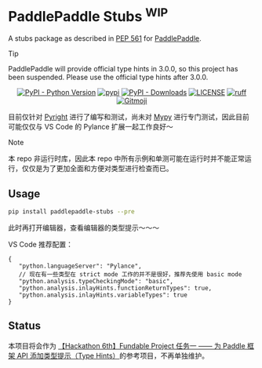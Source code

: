 # PaddlePaddle Stubs <sup>WIP</sup>

A stubs package as described in [PEP 561](https://peps.python.org/pep-0561/) for [PaddlePaddle](https://github.com/PaddlePaddle/Paddle).

> [!TIP]
>
> PaddlePaddle will provide official type hints in 3.0.0, so this project has been suspended. Please use the official type hints after 3.0.0.

<p align="center">
   <a href="https://python.org/" target="_blank"><img alt="PyPI - Python Version" src="https://img.shields.io/pypi/pyversions/paddlepaddle-stubs?logo=python&style=flat-square"></a>
   <a href="https://pypi.org/project/paddlepaddle-stubs/" target="_blank"><img src="https://img.shields.io/pypi/v/paddlepaddle-stubs?style=flat-square" alt="pypi"></a>
   <a href="https://pypi.org/project/paddlepaddle-stubs/" target="_blank"><img alt="PyPI - Downloads" src="https://img.shields.io/pypi/dm/paddlepaddle-stubs?style=flat-square"></a>
   <a href="LICENSE"><img alt="LICENSE" src="https://img.shields.io/github/license/cattidea/paddlepaddle-stubs?style=flat-square"></a>
   <a href="https://github.com/astral-sh/ruff"><img alt="ruff" src="https://img.shields.io/endpoint?url=https://raw.githubusercontent.com/astral-sh/ruff/main/assets/badge/v2.json&style=flat-square"></a>
   <a href="https://gitmoji.dev"><img src="https://img.shields.io/badge/gitmoji-%20😜%20😍-FFDD67?style=flat-square" alt="Gitmoji"></a>
</p>

目前仅针对 [Pyright](https://github.com/microsoft/pyright) 进行了编写和测试，尚未对 [Mypy](https://github.com/python/mypy) 进行专门测试，因此目前可能仅仅与 VS Code 的 Pylance 扩展一起工作良好～

> [!NOTE]
>
> 本 repo 非运行时库，因此本 repo 中所有示例和单测可能在运行时并不能正常运行，仅仅是为了更加全面和方便对类型进行检查而已。

## Usage

```bash
pip install paddlepaddle-stubs --pre
```

此时再打开编辑器，查看编辑器的类型提示～～～

VS Code 推荐配置：

```jsonc
{
   "python.languageServer": "Pylance",
   // 现在有一些类型在 strict mode 工作的并不是很好，推荐先使用 basic mode
   "python.analysis.typeCheckingMode": "basic",
   "python.analysis.inlayHints.functionReturnTypes": true,
   "python.analysis.inlayHints.variableTypes": true
}
```

## Status

本项目将会作为 [【Hackathon 6th】Fundable Project 任务一 —— 为 Paddle 框架 API 添加类型提示（Type Hints）](https://github.com/PaddlePaddle/community/blob/master/hackathon/hackathon_6th/%E3%80%90Hackathon%206th%E3%80%91FundableProject%E4%BB%BB%E5%8A%A1%E5%90%88%E9%9B%86.md#%E4%B8%80%E4%B8%BA-paddle-%E6%A1%86%E6%9E%B6-api-%E6%B7%BB%E5%8A%A0%E7%B1%BB%E5%9E%8B%E6%8F%90%E7%A4%BAtype-hints)的参考项目，不再单独维护。

